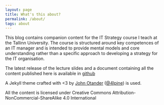 ```yaml
---
layout: page
title: What's this about?
permalink: /about/
tags: about
---
```

This blog contains companion content for the IT Strategy course I teach at the Tallinn University. The course is structured around key competences of an IT manager and is intended to provide mental models and core understanding rather than a specific approach to developing a strategy for the IT organisation.

The latest release of the lecture slides and a document containing all the content published here is available in [github](https://github.com/andreskytt/it_strateegia/releases/latest) 

A Jekyll theme crafted with <3 by [John Otander](http://johnotander.com)
([@4lpine](https://twitter.com/4lpine)) is used.

All the content is licensed under  Creative Commons Attribution-NonCommercial-ShareAlike 4.0 International

